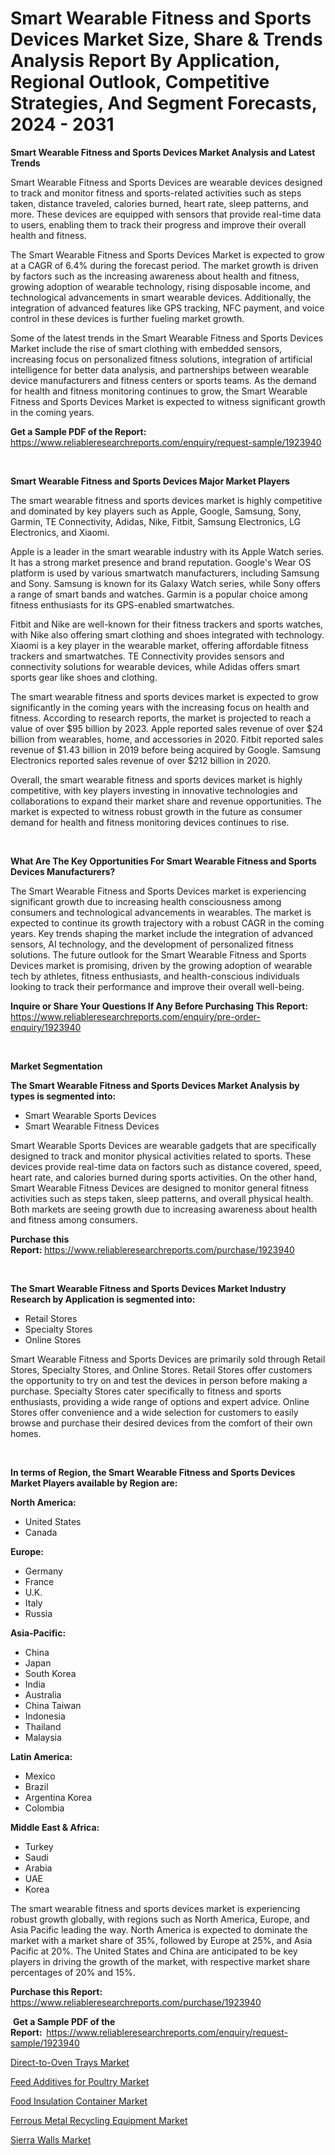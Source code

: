<p><h1>Smart Wearable Fitness and Sports Devices Market Size, Share & Trends Analysis Report By Application, Regional Outlook, Competitive Strategies, And Segment Forecasts, 2024 - 2031</h1></p><p><strong>Smart Wearable Fitness and Sports Devices Market Analysis and Latest Trends</strong></p>
<p><p>Smart Wearable Fitness and Sports Devices are wearable devices designed to track and monitor fitness and sports-related activities such as steps taken, distance traveled, calories burned, heart rate, sleep patterns, and more. These devices are equipped with sensors that provide real-time data to users, enabling them to track their progress and improve their overall health and fitness.</p><p>The Smart Wearable Fitness and Sports Devices Market is expected to grow at a CAGR of 6.4% during the forecast period. The market growth is driven by factors such as the increasing awareness about health and fitness, growing adoption of wearable technology, rising disposable income, and technological advancements in smart wearable devices. Additionally, the integration of advanced features like GPS tracking, NFC payment, and voice control in these devices is further fueling market growth.</p><p>Some of the latest trends in the Smart Wearable Fitness and Sports Devices Market include the rise of smart clothing with embedded sensors, increasing focus on personalized fitness solutions, integration of artificial intelligence for better data analysis, and partnerships between wearable device manufacturers and fitness centers or sports teams. As the demand for health and fitness monitoring continues to grow, the Smart Wearable Fitness and Sports Devices Market is expected to witness significant growth in the coming years.</p></p>
<p><strong>Get a Sample PDF of the Report:&nbsp;</strong> <a href="https://www.reliableresearchreports.com/enquiry/request-sample/1923940">https://www.reliableresearchreports.com/enquiry/request-sample/1923940</a></p>
<p>&nbsp;</p>
<p><strong>Smart Wearable Fitness and Sports Devices Major Market Players</strong></p>
<p><p>The smart wearable fitness and sports devices market is highly competitive and dominated by key players such as Apple, Google, Samsung, Sony, Garmin, TE Connectivity, Adidas, Nike, Fitbit, Samsung Electronics, LG Electronics, and Xiaomi. </p><p>Apple is a leader in the smart wearable industry with its Apple Watch series. It has a strong market presence and brand reputation. Google's Wear OS platform is used by various smartwatch manufacturers, including Samsung and Sony. Samsung is known for its Galaxy Watch series, while Sony offers a range of smart bands and watches. Garmin is a popular choice among fitness enthusiasts for its GPS-enabled smartwatches.</p><p>Fitbit and Nike are well-known for their fitness trackers and sports watches, with Nike also offering smart clothing and shoes integrated with technology. Xiaomi is a key player in the wearable market, offering affordable fitness trackers and smartwatches. TE Connectivity provides sensors and connectivity solutions for wearable devices, while Adidas offers smart sports gear like shoes and clothing.</p><p>The smart wearable fitness and sports devices market is expected to grow significantly in the coming years with the increasing focus on health and fitness. According to research reports, the market is projected to reach a value of over $95 billion by 2023. Apple reported sales revenue of over $24 billion from wearables, home, and accessories in 2020. Fitbit reported sales revenue of $1.43 billion in 2019 before being acquired by Google. Samsung Electronics reported sales revenue of over $212 billion in 2020.</p><p>Overall, the smart wearable fitness and sports devices market is highly competitive, with key players investing in innovative technologies and collaborations to expand their market share and revenue opportunities. The market is expected to witness robust growth in the future as consumer demand for health and fitness monitoring devices continues to rise.</p></p>
<p>&nbsp;</p>
<p><strong>What Are The Key Opportunities For Smart Wearable Fitness and Sports Devices Manufacturers?</strong></p>
<p><p>The Smart Wearable Fitness and Sports Devices market is experiencing significant growth due to increasing health consciousness among consumers and technological advancements in wearables. The market is expected to continue its growth trajectory with a robust CAGR in the coming years. Key trends shaping the market include the integration of advanced sensors, AI technology, and the development of personalized fitness solutions. The future outlook for the Smart Wearable Fitness and Sports Devices market is promising, driven by the growing adoption of wearable tech by athletes, fitness enthusiasts, and health-conscious individuals looking to track their performance and improve their overall well-being.</p></p>
<p><strong>Inquire or Share Your Questions If Any Before Purchasing This Report:</strong> <a href="https://www.reliableresearchreports.com/enquiry/pre-order-enquiry/1923940">https://www.reliableresearchreports.com/enquiry/pre-order-enquiry/1923940</a></p>
<p>&nbsp;</p>
<p><strong>Market Segmentation</strong></p>
<p><strong>The Smart Wearable Fitness and Sports Devices Market Analysis by types is segmented into:</strong></p>
<p><ul><li>Smart Wearable Sports Devices</li><li>Smart Wearable Fitness Devices</li></ul></p>
<p><p>Smart Wearable Sports Devices are wearable gadgets that are specifically designed to track and monitor physical activities related to sports. These devices provide real-time data on factors such as distance covered, speed, heart rate, and calories burned during sports activities. On the other hand, Smart Wearable Fitness Devices are designed to monitor general fitness activities such as steps taken, sleep patterns, and overall physical health. Both markets are seeing growth due to increasing awareness about health and fitness among consumers.</p></p>
<p><strong>Purchase this Report:&nbsp;</strong><a href="https://www.reliableresearchreports.com/purchase/1923940">https://www.reliableresearchreports.com/purchase/1923940</a></p>
<p>&nbsp;</p>
<p><strong>The Smart Wearable Fitness and Sports Devices Market Industry Research by Application is segmented into:</strong></p>
<p><ul><li>Retail Stores</li><li>Specialty Stores</li><li>Online Stores</li></ul></p>
<p><p>Smart Wearable Fitness and Sports Devices are primarily sold through Retail Stores, Specialty Stores, and Online Stores. Retail Stores offer customers the opportunity to try on and test the devices in person before making a purchase. Specialty Stores cater specifically to fitness and sports enthusiasts, providing a wide range of options and expert advice. Online Stores offer convenience and a wide selection for customers to easily browse and purchase their desired devices from the comfort of their own homes.</p></p>
<p>&nbsp;</p>
<p><strong>In terms of Region, the Smart Wearable Fitness and Sports Devices Market Players available by Region are:</strong></p>
<p>
    <p> <strong> North America: </strong>
        <ul>
            <li>United States</li>
            <li>Canada</li>
        </ul>
        </p> 
    <p> <strong> Europe: </strong>
        <ul>
            <li>Germany</li>
            <li>France</li>
            <li>U.K.</li>
            <li>Italy</li>
            <li>Russia</li>
        </ul>
        </p> 
    <p> <strong> Asia-Pacific: </strong>
        <ul>
            <li>China</li>
            <li>Japan</li>
            <li>South Korea</li>
            <li>India</li>
            <li>Australia</li>
            <li>China Taiwan</li>
            <li>Indonesia</li>
            <li>Thailand</li>
            <li>Malaysia</li>
        </ul>
        </p> 
    <p> <strong> Latin America: </strong>
        <ul>
            <li>Mexico</li>
            <li>Brazil</li>
            <li>Argentina Korea</li>
            <li>Colombia</li>
        </ul>
        </p> 
    <p> <strong> Middle East & Africa: </strong>
        <ul>
            <li>Turkey</li>
            <li>Saudi</li>
            <li>Arabia</li>
            <li>UAE</li>
            <li>Korea</li>
        </ul>
    </p>
    </p>
<p><p>The smart wearable fitness and sports devices market is experiencing robust growth globally, with regions such as North America, Europe, and Asia Pacific leading the way. North America is expected to dominate the market with a market share of 35%, followed by Europe at 25%, and Asia Pacific at 20%. The United States and China are anticipated to be key players in driving the growth of the market, with respective market share percentages of 20% and 15%.</p></p>
<p><strong>Purchase this Report: </strong><a href="https://www.reliableresearchreports.com/purchase/1923940">https://www.reliableresearchreports.com/purchase/1923940</a></p>
<p>&nbsp;<strong>Get a Sample PDF of the Report:&nbsp;&nbsp;</strong><a href="https://www.reliableresearchreports.com/enquiry/request-sample/1923940">https://www.reliableresearchreports.com/enquiry/request-sample/1923940</a></p>
<p><strong></strong></p>
<p><p><a href="https://ivy-potential-64b.notion.site/Direct-to-Oven-Trays-Market-Centers-on-Aspects-such-as-Market-Growth-Market-Share-Market-Opportuni-9326d8ec3af1474c939e0f1c51001e33">Direct-to-Oven Trays Market</a></p><p><a href="https://view.publitas.com/reportprime-1/feed-additives-for-poultry-market-size-and-growth-market-segmentation-regional-and-country-breakdowns-and-market-trends-for-period-from-2024-2031/">Feed Additives for Poultry Market</a></p><p><a href="https://nifty-kite-d51.notion.site/Food-Insulation-Container-Market-Insights-Market-Players-and-Forecast-Till-2031-4e9937df3ff84a99b49944db9c076d67">Food Insulation Container Market</a></p><p><a href="https://five-trouble-98a.notion.site/Decoding-the-Ferrous-Metal-Recycling-Equipment-Market-A-Deep-Dive-into-the-Latest-Market-Trends-Ma-6979e3faefcf4a1d9c97f84756d1c85d">Ferrous Metal Recycling Equipment Market</a></p><p><a href="https://view.publitas.com/reportprime-1/sierra-walls-market-analysis-examines-its-scope-on-growth-opportunities-and-forecasted-trends-spanning-from-2024-to-2031/">Sierra Walls Market</a></p></p>